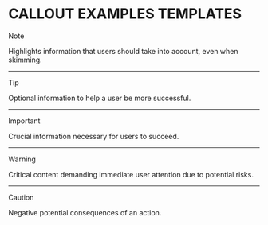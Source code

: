 # CALLOUT EXAMPLES TEMPLATES

> [!NOTE]
> Highlights information that users should take into account, even when skimming.

---

> [!TIP]
> Optional information to help a user be more successful.

---

> [!IMPORTANT]
> Crucial information necessary for users to succeed.

---

> [!WARNING]
> Critical content demanding immediate user attention due to potential risks.

---

> [!CAUTION]
> Negative potential consequences of an action.
